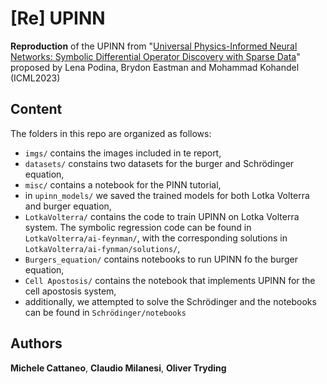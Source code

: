 # [Re] UPINN
**Reproduction** of the UPINN from "<a href="https://openreview.net/forum?id=FREvWGzoRu">Universal Physics-Informed Neural Networks: Symbolic Differential Operator Discovery with Sparse Data</a>" proposed by Lena Podina, Brydon Eastman and Mohammad Kohandel (ICML2023)

## Content
The folders in this repo are organized as follows:
* `imgs/` contains the images included in te report,
* `datasets/` constains two datasets for the burger and Schrödinger equation,
* `misc/` contains a notebook for the PINN tutorial,
* in `upinn_models/` we saved the trained models for both Lotka Volterra and burger equation,
* `LotkaVolterra/` contains the code to train UPINN on Lotka Volterra system. The symbolic regression code can be found in `LotkaVolterra/ai-feynman/`, with the corresponding solutions in `LotkaVolterra/ai-fynman/solutions/`,
* `Burgers_equation/` contains notebooks to run UPINN fo the burger equation,
* `Cell Apostosis/` contains the notebook that implements UPINN for the cell apostosis system,
* additionally, we attempted to solve the Schrödinger and the notebooks can be found in `Schrödinger/notebooks`

## Authors
**Michele Cattaneo**, **Claudio Milanesi**, **Oliver Tryding**

